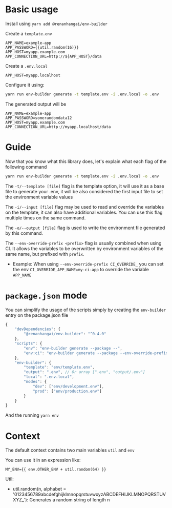 # Basic usage

Install using `yarn add @renanhangai/env-builder`

Create a `template.env`

```env
APP_NAME=example-app
APP_PASSWORD={{util.random(16)}}
APP_HOST=myapp.example.com
APP_CONNECTION_URL=http://${APP_HOST}/data
```

Create a `.env.local`

```env
APP_HOST=myapp.localhost
```

Configure it using:

```sh
yarn run env-builder generate -t template.env -i .env.local -o .env
```

The generated output will be

```env
APP_NAME=example-app
APP_PASSWORD=somerandomdata12
APP_HOST=myapp.example.com
APP_CONNECTION_URL=http://myapp.localhost/data
```

# Guide

Now that you know what this library does, let's explain what each flag of the following command

```sh
yarn run env-builder generate -t template.env -i .env.local -o .env
```

The `-t/--template [file]` flag is the template option, it will use it as a base file to generate your .env, it will be also considered the first input file to set the environment variable values

The `-i/--input [file]` flag may be used to read and override the variables on the template, it can also have additional variables. You can use this flag multiple times on the same command.

The `-o/--output [file]` flag is used to write the environment file generated by this command.

The `--env-override-prefix <prefix>` flag is usually combined when using CI. It allows the variables to be overwritten by environment variables of the same name, but prefixed with `prefix`.

-   Example: When using `--env-override-prefix CI_OVERRIDE_` you can set the env `CI_OVERRIDE_APP_NAME=my-ci-app` to override the variable `APP_NAME`

# `package.json` mode

You can simplify the usage of the scripts simply by creating the `env-builder` entry on the package.json file

```js
{
	"devDependencies": {
		"@renanhangai/env-builder": "^0.4.0"
	},
	"scripts": {
		"env": "env-builder generate --package --",
		"env:ci": "env-builder generate --package --env-override-prefix CI_OVERRIDE_ --"
	},
	"env-builder": {
		"template": "env/template.env",
		"output": ".env", // Or array [".env", "output/.env"]
		"local": ".env.local",
		"modes": {
			"dev": ["env/development.env"],
			"prod": ["env/production.env"]
		}
	}
}
```

And the running `yarn env`

# Context

The default context contains two main variables `util` and `env`

You can use it in an expression like:

```env
MY_ENV={{ env.OTHER_ENV + util.random(64) }}
```

Util:
- util.random(n, alphabet = '0123456789abcdefghijklmnopqrstuvwxyzABCDEFHIJKLMNOPQRSTUVXYZ_'): Generates a random string of length n
